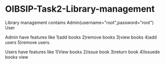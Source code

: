 # OIBSIP-Task2-Library-management

Library management contains 
Admin(username="root",password="root")
User

Admin have features like
1)add books
2)remove books
3)view books
4)add users 
5)remove users.

Users have features like
1)View books
2)issue book
3)return book
4)Issuede books view
